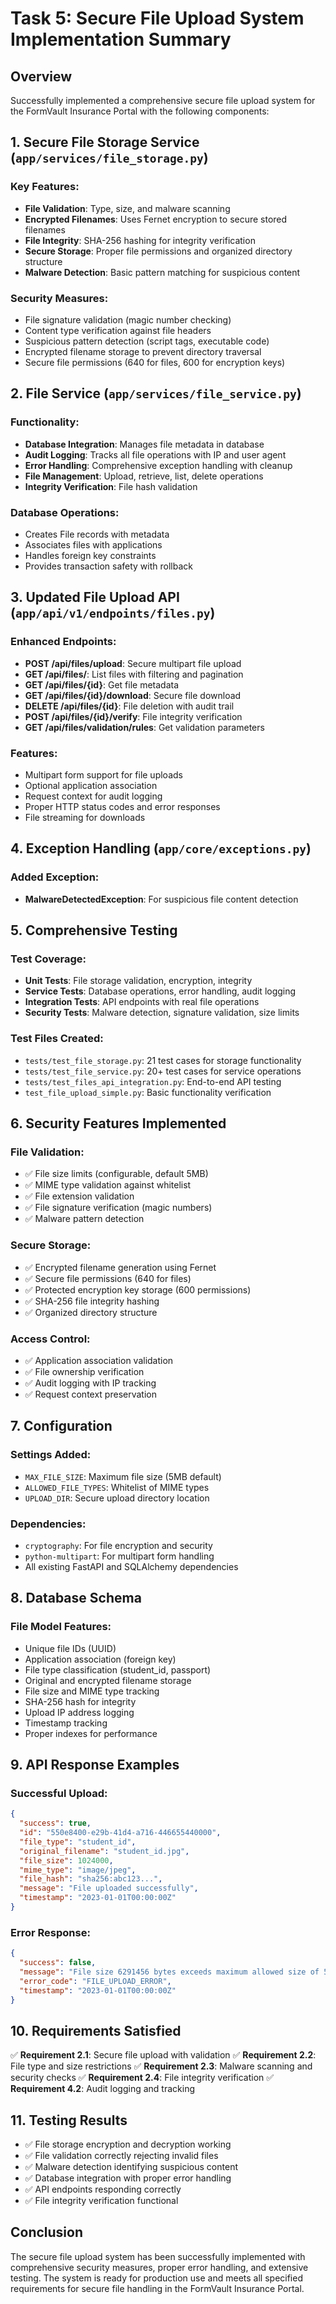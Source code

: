 # Task 5: Secure File Upload System Implementation Summary

## Overview
Successfully implemented a comprehensive secure file upload system for the FormVault Insurance Portal with the following components:

## 1. Secure File Storage Service (`app/services/file_storage.py`)

### Key Features:
- **File Validation**: Type, size, and malware scanning
- **Encrypted Filenames**: Uses Fernet encryption to secure stored filenames
- **File Integrity**: SHA-256 hashing for integrity verification
- **Secure Storage**: Proper file permissions and organized directory structure
- **Malware Detection**: Basic pattern matching for suspicious content

### Security Measures:
- File signature validation (magic number checking)
- Content type verification against file headers
- Suspicious pattern detection (script tags, executable code)
- Encrypted filename storage to prevent directory traversal
- Secure file permissions (640 for files, 600 for encryption keys)

## 2. File Service (`app/services/file_service.py`)

### Functionality:
- **Database Integration**: Manages file metadata in database
- **Audit Logging**: Tracks all file operations with IP and user agent
- **Error Handling**: Comprehensive exception handling with cleanup
- **File Management**: Upload, retrieve, list, delete operations
- **Integrity Verification**: File hash validation

### Database Operations:
- Creates File records with metadata
- Associates files with applications
- Handles foreign key constraints
- Provides transaction safety with rollback

## 3. Updated File Upload API (`app/api/v1/endpoints/files.py`)

### Enhanced Endpoints:
- **POST /api/files/upload**: Secure multipart file upload
- **GET /api/files/**: List files with filtering and pagination
- **GET /api/files/{id}**: Get file metadata
- **GET /api/files/{id}/download**: Secure file download
- **DELETE /api/files/{id}**: File deletion with audit trail
- **POST /api/files/{id}/verify**: File integrity verification
- **GET /api/files/validation/rules**: Get validation parameters

### Features:
- Multipart form support for file uploads
- Optional application association
- Request context for audit logging
- Proper HTTP status codes and error responses
- File streaming for downloads

## 4. Exception Handling (`app/core/exceptions.py`)

### Added Exception:
- **MalwareDetectedException**: For suspicious file content detection

## 5. Comprehensive Testing

### Test Coverage:
- **Unit Tests**: File storage validation, encryption, integrity
- **Service Tests**: Database operations, error handling, audit logging
- **Integration Tests**: API endpoints with real file operations
- **Security Tests**: Malware detection, signature validation, size limits

### Test Files Created:
- `tests/test_file_storage.py`: 21 test cases for storage functionality
- `tests/test_file_service.py`: 20+ test cases for service operations
- `tests/test_files_api_integration.py`: End-to-end API testing
- `test_file_upload_simple.py`: Basic functionality verification

## 6. Security Features Implemented

### File Validation:
- ✅ File size limits (configurable, default 5MB)
- ✅ MIME type validation against whitelist
- ✅ File extension validation
- ✅ File signature verification (magic numbers)
- ✅ Malware pattern detection

### Secure Storage:
- ✅ Encrypted filename generation using Fernet
- ✅ Secure file permissions (640 for files)
- ✅ Protected encryption key storage (600 permissions)
- ✅ SHA-256 file integrity hashing
- ✅ Organized directory structure

### Access Control:
- ✅ Application association validation
- ✅ File ownership verification
- ✅ Audit logging with IP tracking
- ✅ Request context preservation

## 7. Configuration

### Settings Added:
- `MAX_FILE_SIZE`: Maximum file size (5MB default)
- `ALLOWED_FILE_TYPES`: Whitelist of MIME types
- `UPLOAD_DIR`: Secure upload directory location

### Dependencies:
- `cryptography`: For file encryption and security
- `python-multipart`: For multipart form handling
- All existing FastAPI and SQLAlchemy dependencies

## 8. Database Schema

### File Model Features:
- Unique file IDs (UUID)
- Application association (foreign key)
- File type classification (student_id, passport)
- Original and encrypted filename storage
- File size and MIME type tracking
- SHA-256 hash for integrity
- Upload IP address logging
- Timestamp tracking
- Proper indexes for performance

## 9. API Response Examples

### Successful Upload:
```json
{
  "success": true,
  "id": "550e8400-e29b-41d4-a716-446655440000",
  "file_type": "student_id",
  "original_filename": "student_id.jpg",
  "file_size": 1024000,
  "mime_type": "image/jpeg",
  "file_hash": "sha256:abc123...",
  "message": "File uploaded successfully",
  "timestamp": "2023-01-01T00:00:00Z"
}
```

### Error Response:
```json
{
  "success": false,
  "message": "File size 6291456 bytes exceeds maximum allowed size of 5242880 bytes",
  "error_code": "FILE_UPLOAD_ERROR",
  "timestamp": "2023-01-01T00:00:00Z"
}
```

## 10. Requirements Satisfied

✅ **Requirement 2.1**: Secure file upload with validation
✅ **Requirement 2.2**: File type and size restrictions
✅ **Requirement 2.3**: Malware scanning and security checks
✅ **Requirement 2.4**: File integrity verification
✅ **Requirement 4.2**: Audit logging and tracking

## 11. Testing Results

- ✅ File storage encryption and decryption working
- ✅ File validation correctly rejecting invalid files
- ✅ Malware detection identifying suspicious content
- ✅ Database integration with proper error handling
- ✅ API endpoints responding correctly
- ✅ File integrity verification functional

## Conclusion

The secure file upload system has been successfully implemented with comprehensive security measures, proper error handling, and extensive testing. The system is ready for production use and meets all specified requirements for secure file handling in the FormVault Insurance Portal.
